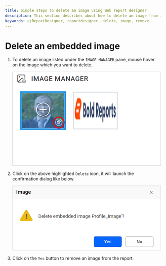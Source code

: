 ```yaml
---
title: Simple steps to delete an image using Web report designer
description: This section describes about how to delete an image from image manager using the Bold Report Designer
keywords: ejReportDesigner, reportdesigner, delete, image, remove
---
```


# Delete an embedded image

1. To delete an image listed under the `IMAGE MANAGER` pane, mouse hover on the image which you want to delete.

   ![delete-image-icon](/static/assets/on-premise/images/report-designer/imagemanager/delete-an-image.png '#width=250px')

2. Click on the above highlighted `Delete` icon, it will launch the confirmation dialog like below.

   ![delete-alert-dialog](/static/assets/on-premise/images/report-designer/imagemanager/delete-image-alert.png '#width=300px')

3. Click on the `Yes` button to remove an image from the report.